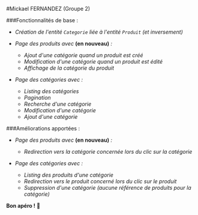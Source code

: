 #Mickael FERNANDEZ (Groupe 2)

###Fonctionnalités de base : 

- *Création de l'entité `Categorie` liée à l'entité `Produit` (et inversement)*

- *Page des produits avec* **(en nouveau)** *:*
    - *Ajout d'une catégorie quand un produit est créé*
    - *Modification d'une catégorie quand un produit est édité*
    - *Affichage de la catégorie du produit*

- *Page des catégories avec :*
    - *Listing des catégories*
    - *Pagination*
    - *Recherche d'une catégorie*
    - *Modification d'une catégorie*
    - *Ajout d'une catégorie*

###Améliorations apportées : 

- *Page des produits avec* **(en nouveau)** *:*
    - *Redirection vers la catégorie concernée lors du clic sur la catégorie*

- *Page des catégories avec :*
    - *Listing des produits d'une catégorie*
    - *Redirection vers le produit concerné lors du clic sur le produit*
    - *Suppression d'une catégorie (aucune référence de produits pour la catégorie)*

**Bon apéro !** :beers:
